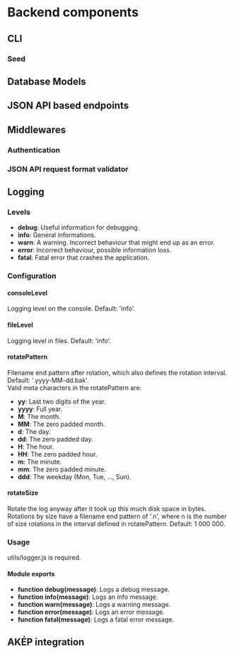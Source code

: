 # Backend components

## CLI

### Seed

## Database Models

## JSON API based endpoints

## Middlewares

### Authentication

### JSON API request format validator

## Logging
### Levels
* **debug**: Useful information for debugging.
* **info**: General informations.
* **warn**: A warning. Incorrect behaviour that might end up as an error.
* **error**: Incorrect behaviour, possible information loss.
* **fatal**: Fatal error that crashes the application.

### Configuration
#### consoleLevel
Logging level on the console. Default: 'info'.
#### fileLevel
Logging level in files. Default: 'info'.
#### rotatePattern
Filename end pattern after rotation, which also defines the rotation interval. Default: '.yyyy-MM-dd.bak'.<br />
Valid meta characters in the rotatePattern are:
* **yy**: Last two digits of the year.
* **yyyy**: Full year.
* **M**: The month.
* **MM**: The zero padded month.
* **d**: The day.
* **dd**: The zero padded day.
* **H**: The hour.
* **HH**: The zero padded hour.
* **m**: The minute.
* **mm**: The zero padded minute.
* **ddd**: The weekday (Mon, Tue, ..., Sun).
#### rotateSize
Rotate the log anyway after it took up this much disk space in bytes. Rotations by size have a filename end pattern of '.n', where n is the number of size rotations in the interval defined in rotatePattern. Default: 1 000 000.

### Usage
utils/logger.js is required.
#### Module exports
* **function debug(message)**: Logs a debug message.
* **function info(message)**: Logs an info message.
* **function warn(message)**: Logs a warning message.
* **function error(message)**: Logs an error message.
* **function fatal(message)**: Logs a fatal error message.

## AKÉP integration

